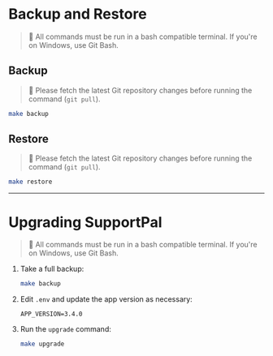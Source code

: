 # Backup and Restore

> :large_blue_circle: All commands must be run in a bash compatible terminal. If you're on Windows, use Git Bash.

## Backup

> :large_blue_circle: Please fetch the latest Git repository changes before running the command (`git pull`).

```bash
make backup
```

## Restore

> :large_blue_circle: Please fetch the latest Git repository changes before running the command (`git pull`).

```bash
make restore
```

----

# Upgrading SupportPal

> :large_blue_circle: All commands must be run in a bash compatible terminal. If you're on Windows, use Git Bash.

1. Take a full backup:
   ```bash
   make backup
   ```
2. Edit `.env` and update the app version as necessary:
   ```text
   APP_VERSION=3.4.0
   ```
3. Run the `upgrade` command:
   ```bash
   make upgrade
   ```
